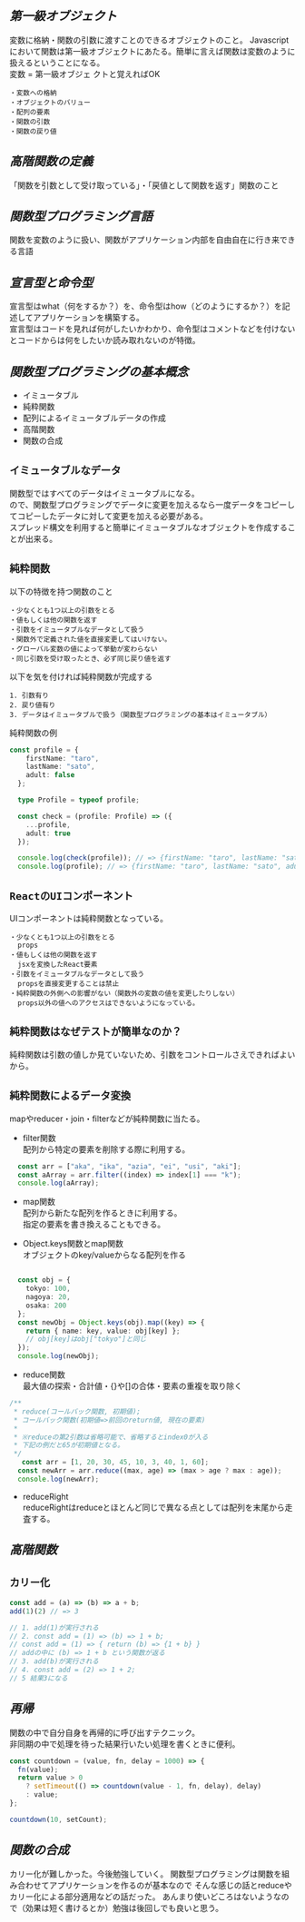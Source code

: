 ## ***第一級オブジェクト*** 
変数に格納・関数の引数に渡すことのできるオブジェクトのこと。
Javascriptにおいて関数は第一級オブジェクトにあたる。簡単に言えば関数は変数のように扱えるということになる。  
変数 = 第一級オブジェ クトと覚えればOK  
```
・変数への格納
・オブジェクトのバリュー
・配列の要素
・関数の引数
・関数の戻り値
```
## ***高階関数の定義*** 
「関数を引数として受け取っている」・「戻値として関数を返す」関数のこと

## ***関数型プログラミング言語*** 
関数を変数のように扱い、関数がアプリケーション内部を自由自在に行き来できる言語

## ***宣言型と命令型*** 
宣言型はwhat（何をするか？）を、命令型はhow（どのようにするか？）を記述してアプリケーションを構築する。  
宣言型はコードを見れば何がしたいかわかり、命令型はコメントなどを付けないとコードからは何をしたいか読み取れないのが特徴。  

## ***関数型プログラミングの基本概念*** 
* イミュータブル
* 純粋関数
* 配列によるイミュータブルデータの作成
* 高階関数
* 関数の合成
## `イミュータブルなデータ`
関数型ではすべてのデータはイミュータブルになる。  
ので、関数型プログラミングでデータに変更を加えるなら一度データをコピーしてコピーしたデータに対して変更を加える必要がある。  
スプレッド構文を利用すると簡単にイミュータブルなオブジェクトを作成することが出来る。  

## `純粋関数`
以下の特徴を持つ関数のこと
```
・少なくとも1つ以上の引数をとる
・値もしくは他の関数を返す
・引数をイミュータブルなデータとして扱う
・関数外で定義された値を直接変更してはいけない。
・グローバル変数の値によって挙動が変わらない
・同じ引数を受け取ったとき、必ず同じ戻り値を返す
```
以下を気を付ければ純粋関数が完成する
```
1. 引数有り
2. 戻り値有り
3. データはイミュータブルで扱う（関数型プログラミングの基本はイミュータブル）
```
純粋関数の例
```ts
const profile = {
    firstName: "taro",
    lastName: "sato",
    adult: false
  };

  type Profile = typeof profile;

  const check = (profile: Profile) => ({
    ...profile,
    adult: true
  });

  console.log(check(profile)); // => {firstName: "taro", lastName: "sato", adult: true}
  console.log(profile); // => {firstName: "taro", lastName: "sato", adult: false}
```

## `ReactのUIコンポーネント`
UIコンポーネントは純粋関数となっている。  
```
・少なくとも1つ以上の引数をとる
  props
・値もしくは他の関数を返す
  jsxを変換したReact要素
・引数をイミュータブルなデータとして扱う
  propsを直接変更することは禁止
・純粋関数の外側への影響がない（関数外の変数の値を変更したりしない）
  props以外の値へのアクセスはできないようになっている。
```

## `純粋関数はなぜテストが簡単なのか？`
純粋関数は引数の値しか見ていないため、引数をコントロールさえできればよいから。


## `純粋関数によるデータ変換`
mapやreducer・join・filterなどが純粋関数に当たる。

* filter関数  
配列から特定の要素を削除する際に利用する。
```ts
  const arr = ["aka", "ika", "azia", "ei", "usi", "aki"];
  const aArray = arr.filter((index) => index[1] === "k");
  console.log(aArray);
```
* map関数  
配列から新たな配列を作るときに利用する。  
指定の要素を書き換えることもできる。  

* Object.keys関数とmap関数  
オブジェクトのkey/valueからなる配列を作る
```ts

  const obj = {
    tokyo: 100,
    nagoya: 20,
    osaka: 200
  };
  const newObj = Object.keys(obj).map((key) => {
    return { name: key, value: obj[key] };
    // obj[key]はobj["tokyo"]と同じ
  });
  console.log(newObj);
```
* reduce関数  
最大値の探索・合計値・{}や[]の合体・要素の重複を取り除く
```ts
/**
 * reduce(コールバック関数, 初期値);
 * コールバック関数(初期値=>前回のreturn値, 現在の要素)
 *
 * ※reduceの第2引数は省略可能で、省略するとindex0が入る
 * 下記の例だと65が初期値となる。
 */
   const arr = [1, 20, 30, 45, 10, 3, 40, 1, 60];
  const newArr = arr.reduce((max, age) => (max > age ? max : age));
  console.log(newArr);
```
* reduceRight  
reduceRightはreduceとほとんど同じで異なる点としては配列を末尾から走査する。

## ***高階関数*** 
## `カリー化`
```ts
const add = (a) => (b) => a + b;
add(1)(2) // => 3

// 1. add(1)が実行される
// 2. const add = (1) => (b) => 1 + b;
// const add = (1) => { return (b) => {1 + b} }
// addの中に (b) => 1 + b という関数が返る
// 3. add(b)が実行される
// 4. const add = (2) => 1 + 2;
// 5 結果3になる
```

## ***再帰*** 
関数の中で自分自身を再帰的に呼び出すテクニック。  
非同期の中で処理を待った結果行いたい処理を書くときに便利。  
```ts
const countdown = (value, fn, delay = 1000) => {
  fn(value);
  return value > 0
    ? setTimeout(() => countdown(value - 1, fn, delay), delay)
    : value;
};

countdown(10, setCount);
```
## ***関数の合成*** 
カリー化が難しかった。今後勉強していく。
関数型プログラミングは関数を組み合わせてアプリケーションを作るのが基本なので
そんな感じの話とreduceやカリー化による部分適用などの話だった。
あんまり使いどころはないようなので（効果は短く書けるとか）勉強は後回しでも良いと思う。